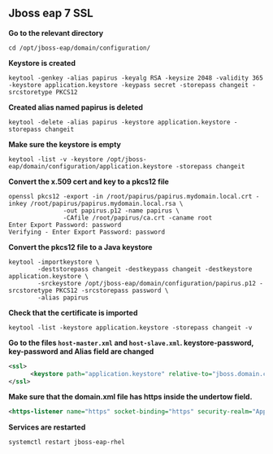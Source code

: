 ## Jboss eap 7 SSL

**Go to the relevant directory**
```
cd /opt/jboss-eap/domain/configuration/
```
**Keystore is created**
```
keytool -genkey -alias papirus -keyalg RSA -keysize 2048 -validity 365 -keystore application.keystore -keypass secret -storepass changeit -srcstoretype PKCS12
```
**Created alias named papirus is deleted**
```
keytool -delete -alias papirus -keystore application.keystore -storepass changeit
```
**Make sure the keystore is empty**
```
keytool -list -v -keystore /opt/jboss-eap/domain/configuration/application.keystore -storepass changeit
```
**Convert the x.509 cert and key to a pkcs12 file**
```
openssl pkcs12 -export -in /root/papirus/papirus.mydomain.local.crt -inkey /root/papirus/papirus.mydomain.local.rsa \
               -out papirus.p12 -name papirus \
               -CAfile /root/papirus/ca.crt -caname root
Enter Export Password: password
Verifying - Enter Export Password: password
```
**Convert the pkcs12 file to a Java keystore**
```
keytool -importkeystore \
        -deststorepass changeit -destkeypass changeit -destkeystore application.keystore \
        -srckeystore /opt/jboss-eap/domain/configuration/papirus.p12 -srcstoretype PKCS12 -srcstorepass password \
        -alias papirus
```
**Check that the certificate is imported**
```
keytool -list -keystore application.keystore -storepass changeit -v
```
**Go to the files `host-master.xml` and `host-slave.xml`. keystore-password, key-password and Alias field are changed**
```xml
<ssl>
      <keystore path="application.keystore" relative-to="jboss.domain.config.dir" keystore-password="changeit" alias="papirus" key-password="changeit" generate-self-signed-certificate-host="localhost"/>
</ssl>
```
**Make sure that the domain.xml file has https inside the undertow field.**
```xml
<https-listener name="https" socket-binding="https" security-realm="ApplicationRealm" enable-http2="true"/>
```
**Services are restarted**
```
systemctl restart jboss-eap-rhel
```
